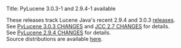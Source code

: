 Title: PyLucene 3.0.3-1 and 2.9.4-1 available

These releases track Lucene Java's recent 2.9.4 and 3.0.3 <a href="https://lucene.apache.org/java/docs/index.html#3+December+2010+-+Lucene+Java+3.0.3+and+2.9.4+available">releases</a>.<br/>
See <a href="https://svn.apache.org/repos/asf/lucene/pylucene/tags/pylucene_3_0_3/CHANGES">PyLucene 3.0.3 CHANGES</a> and <a href="https://svn.apache.org/repos/asf/lucene/pylucene/trunk/jcc/CHANGES">JCC 2.7 CHANGES</a> for details.<br/>
See <a href="https://svn.apache.org/repos/asf/lucene/pylucene/tags/pylucene_2_9_4/CHANGES">PyLucene 2.9.4 CHANGES</a> for details.<br/>
Source distributions are available <a href="https://archive.apache.org/dist/lucene/pylucene/">here</a>.


